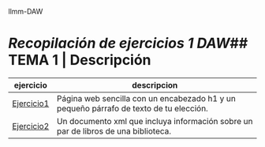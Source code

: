 llmm-DAW
# ***Recopilación de ejercicios 1 DAW***## TEMA 1 | Descripción
ejercicio | descripcion 
----------|------------
[Ejercicio1](/tema1/pagina.html)|  Página web sencilla con un encabezado h1 y un pequeño párrafo de texto de tu elección.
[Ejercicio2](/tema1/biblioteca.xml)|  Un documento xml que incluya información sobre un par de libros de una biblioteca.


